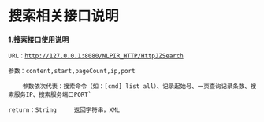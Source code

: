 # 搜索相关接口说明

**1.搜索接口使用说明**

`URL：`[`http://127.0.0.1:8080/NLPIR_HTTP/HttpJZSearch`](http://127.0.0.1:8080/NLPIR_HTTP/HttpIctclas)

`参数：content,start,pageCount,ip,port`

        参数依次代表：搜索命令（如：[cmd] list all）、记录起始号、一页查询记录条数、搜索服务IP、搜索服务端口PORT`

`return：String     返回字符串，XML`

